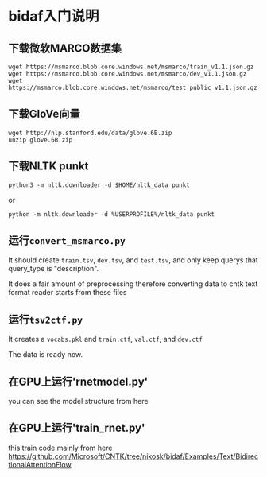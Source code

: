 # bidaf入门说明

## 下载微软MARCO数据集

    wget https://msmarco.blob.core.windows.net/msmarco/train_v1.1.json.gz
    wget https://msmarco.blob.core.windows.net/msmarco/dev_v1.1.json.gz
    wget https://msmarco.blob.core.windows.net/msmarco/test_public_v1.1.json.gz
    

## 下载GloVe向量

    wget http://nlp.stanford.edu/data/glove.6B.zip
    unzip glove.6B.zip
    

## 下载NLTK punkt

    python3 -m nltk.downloader -d $HOME/nltk_data punkt
    

or

    python -m nltk.downloader -d %USERPROFILE%/nltk_data punkt
    

## 运行`convert_msmarco.py`

It should create `train.tsv`, `dev.tsv`, and `test.tsv`, and only keep querys that query_type is "description".

It does a fair amount of preprocessing therefore converting data to cntk text format reader starts from these files

## 运行`tsv2ctf.py`

It creates a `vocabs.pkl` and `train.ctf`, `val.ctf`, and `dev.ctf`

The data is ready now.

## 在GPU上运行'rnetmodel.py'

you can see the model structure from here

## 在GPU上运行'train_rnet.py'

this train code mainly from here https://github.com/Microsoft/CNTK/tree/nikosk/bidaf/Examples/Text/BidirectionalAttentionFlow